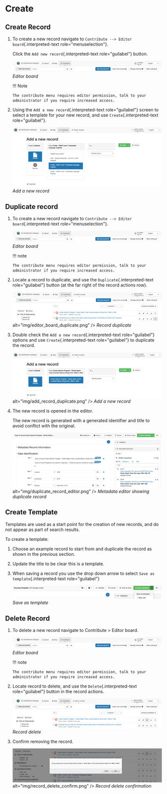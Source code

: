 # Create

## Create Record

1.  To create a new record navigate to
    `Contribute --> Editor board`{.interpreted-text
    role="menuselection"}.

    Click the `Add new record`{.interpreted-text role="guilabel"}
    button.

    ![](img/editor_board.png)
    *Editor board*

    !!! Note

        The contribute menu requires editor permission, talk to your
        administrator if you require increased access.

2.  Using the `Add a new record`{.interpreted-text role="guilabel"}
    screen to select a template for your new record, and use
    `Create`{.interpreted-text role="guilabel"}.

    ![](img/add_record_create.png)
    *Add a new record*

## Duplicate record

1.  To create a new record navigate to
    `Contribute --> Editor board`{.interpreted-text
    role="menuselection"}.

    ![](img/editor_board.png)
    *Editor board*

    !!! note

        The contribute menu requires editor permission, talk to your
        administrator if you require increased access.

2.  Locate a record to duplicate, and use the
    `Duplicate`{.interpreted-text role="guilabel"} button (at the far
    right of the record actions row).

    ![](img/editor_board_duplicate.png)
    alt="img/editor_board_duplicate.png" />
    *Record duplicate*

3.  Double check the `Add a new record`{.interpreted-text
    role="guilabel"} options and use `Create`{.interpreted-text
    role="guilabel"} to duplicate the record.

    ![](img/add_record_duplicate.png)
    alt="img/add_record_duplicate.png" />
    *Add a new record*

4.  The new record is opened in the editor.

    The new record is generated with a generated identifier and title to
    avoid conflict with the original.

    ![](img/duplicate_record_editor.png)
    alt="img/duplicate_record_editor.png" />
    *Metadata editor showing duplicate record*

## Create Template

Templates are used as a start point for the creation of new records, and
do not appear as part of search results.

To create a template:

1.  Choose an example record to start from and duplicate the record as
    shown in the previous section.

2.  Update the title to be clear this is a template.

3.  When saving a record you use the drop down arrow to select
    `Save as template`{.interpreted-text role="guilabel"}

    ![](img/save_template.png)
    *Save as template*

## Delete Record

1.  To delete a new record navigate to
    Contribute > Editor board.

    ![](img/editor_board.png)
    *Editor board*

    !!! note

        The contribute menu requires editor permission, talk to your
        administrator if you require increased access.

2.  Locate record to delete, and use the `Delete`{.interpreted-text
    role="guilabel"} button in the record actions.

    ![](img/record_delete.png)
    *Record delete*

3.  Confirm removing the record.

    ![](img/record_delete_confirm.png)
    alt="img/record_delete_confirm.png" />
    *Record delete confirmation*
